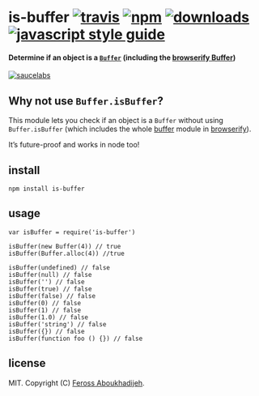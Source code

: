 is-buffer [![travis](https://img.shields.io/travis/feross/is-buffer/master.svg)](https://travis-ci.org/feross/is-buffer) [![npm](https://img.shields.io/npm/v/is-buffer.svg)](https://npmjs.org/package/is-buffer) [![downloads](https://img.shields.io/npm/dm/is-buffer.svg)](https://npmjs.org/package/is-buffer) [![javascript style guide](https://img.shields.io/badge/code_style-standard-brightgreen.svg)](https://standardjs.com)
=========================================================================================================================================================================================================================================================================================================================================================================================================================================

#### Determine if an object is a [`Buffer`](http://nodejs.org/api/buffer.html) (including the [browserify Buffer](https://github.com/feross/buffer))

[![saucelabs](https://saucelabs.com/browser-matrix/is-buffer.svg)](https://saucelabs.com/u/is-buffer)

Why not use `Buffer.isBuffer`?
------------------------------

This module lets you check if an object is a `Buffer` without using `Buffer.isBuffer` (which includes the whole [buffer](https://github.com/feross/buffer) module in [browserify](http://browserify.org/)).

It’s future-proof and works in node too!

install
-------

    npm install is-buffer

usage
-----

    var isBuffer = require('is-buffer')

    isBuffer(new Buffer(4)) // true
    isBuffer(Buffer.alloc(4)) //true

    isBuffer(undefined) // false
    isBuffer(null) // false
    isBuffer('') // false
    isBuffer(true) // false
    isBuffer(false) // false
    isBuffer(0) // false
    isBuffer(1) // false
    isBuffer(1.0) // false
    isBuffer('string') // false
    isBuffer({}) // false
    isBuffer(function foo () {}) // false

license
-------

MIT. Copyright (C) [Feross Aboukhadijeh](http://feross.org).
